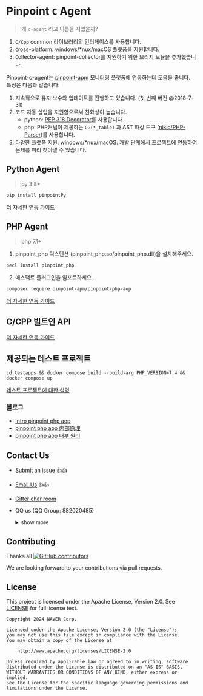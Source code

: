# Pinpoint `C` Agent

> 왜 `c-agent` 라고 이름을 지었을까?

1. `C/Cpp` common 라이브러리의 인터페이스를 사용합니다.
2. `C`ross-platform: windows/*nux/macOS 플랫폼을 지원합니다.
3. `C`ollector-agent: pinpoint-collector를 지원하기 위한 브리지 모듈을 추가했습니다.

Pinpoint-c-agent는 [pinpoint-apm](https://github.com/pinpoint-apm/pinpoint) 모니터링 플랫폼에 연동하는데 도움을 줍니다.\
특징은 다음과 같습니다:
1. 지속적으로 유지 보수와 업데이트를 진행하고 있습니다. (첫 번째 버전 @2018-7-31)
2. 코드 자동 삽입을 지원함으로써 친화성이 높습니다.
    - python:  [PEP 318 Decorator](https://peps.python.org/pep-0318/)를 사용합니다.
    - php: PHP커널이 제공하는 `CG(*_table)` 과 AST 파싱 도구 ([nikic/PHP-Parser](https://github.com/nikic/PHP-Parser))를 사용합니다.
3. 다양한 플랫폼 지원: windows/*nux/macOS. 개발 단계에서 프로젝트에 연동하여 문제를 미리 찾아낼 수 있습니다.

## Python Agent

> py 3.8+

`pip install pinpointPy`

[더 자세한 연동 가이드](DOC/PY/Readme.md) 

## PHP Agent

> php 7.1+

1. pinpoint_php 익스텐션 (pinpoint_php.so/pinpoint_php.dll)을 설치해주세요.

` pecl install pinpoint_php `

2. 에스팩트 플러그인을 임포트하세요.

`composer require pinpoint-apm/pinpoint-php-aop`

[더 자세한 연동 가이드](DOC/PHP/Readme.md) 

## C/CPP 빌트인 API

[더 자세한 연동 가이드](DOC/C-CPP/Readme.md)


## 제공되는 테스트 프로젝트

`cd testapps && docker compose build --build-arg PHP_VERSION=7.4 && docker compose up`

[테스트 프로젝트에 대한 설명](/testapps/readme.md)

### 블로그 

- [Intro pinpoint php aop](https://github.com/pinpoint-apm/pinpoint-php-aop/wiki/Intro-pinpoint-php-aop)
- [pinpoint php aop 内部原理](https://github.com/pinpoint-apm/pinpoint-php-aop/wiki/pinpoint-php-aop-%E5%86%85%E9%83%A8%E5%8E%9F%E7%90%86)
- [pinpoint php aop 내부 원리](https://github.com/pinpoint-apm/pinpoint-php-aop/wiki/pinpoint-php-aop-%EB%82%B4%EB%B6%80-%EC%9B%90%EB%A6%AC)

## Contact Us

* Submit an [issue](https://github.com/pinpoint-apm/pinpoint-c-agent/issues) 👍👍
* [Email Us](mailto:dl_cd_pinpoint@navercorp.com)   👍👍
* [Gitter char room](https://gitter.im/naver/pinpoint-c-agent)
* QQ us (QQ Group: 882020485)
    <details>
    <summary> show more 
    </summary>

    |          QQ Group1: 897594820          |          QQ Group2: 812507584           |          QQ Group3: 882020485           |               DING Group : 21981598                |
    | :------------------------------------: | :-------------------------------------: | :-------------------------------------: | :------------------------------------------------: |
    | ![QQ Group1](images/NAVERPinpoint.png) | ![QQ Group2](images/NAVERPinpoint2.png) | ![QQ Group3](images/NAVERPinpoint3.png) | ![DING Group](images/NaverPinpoint交流群-DING.jpg) |
</details>

## Contributing

Thanks all [![GitHub contributors](https://img.shields.io/github/contributors/pinpoint-apm/pinpoint-c-agent)](https://github.com/pinpoint-apm/pinpoint-c-agent/graphs/contributors)

We are looking forward to your contributions via pull requests.

## License
This project is licensed under the Apache License, Version 2.0.
See [LICENSE](LICENSE) for full license text.

```
Copyright 2024 NAVER Corp.

Licensed under the Apache License, Version 2.0 (the "License");
you may not use this file except in compliance with the License.
You may obtain a copy of the License at

    http://www.apache.org/licenses/LICENSE-2.0

Unless required by applicable law or agreed to in writing, software
distributed under the License is distributed on an "AS IS" BASIS,
WITHOUT WARRANTIES OR CONDITIONS OF ANY KIND, either express or implied.
See the License for the specific language governing permissions and
limitations under the License.
```
